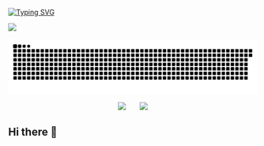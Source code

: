 [![Typing SVG](https://readme-typing-svg.herokuapp.com?font=Fira+Code&pause=1000&width=435&lines=I+am+Zhang+Ziyang;Nice+to+meet+you%EF%BC%81)](https://git.io/typing-svg)

![](https://raw.githubusercontent.com/zxyang3636/zxyang3636/main/dist/github-contribution-grid-snake.svg)

![亮色](https://raw.githubusercontent.com/zxyang3636/zxyang3636/output/github-contribution-grid-snake.svg)

<div align="center">
<span>&emsp;&emsp;</span>
<img height="170px" src="https://github-readme-stats.vercel.app/api?username=zxyang3636" /><span>&emsp;&emsp;</span><img height="170px" src="https://github-readme-stats.vercel.app/api/top-langs/?username=zxyang3636&layout=compact&langs_count=8" />
<span>&emsp;&emsp;</span>
</div>

## Hi there 👋

<!--
**zxyang3636/zxyang3636** is a ✨ _special_ ✨ repository because its `README.md` (this file) appears on your GitHub profile.

Here are some ideas to get you started:

- 🔭 I’m currently working on ...
- 🌱 I’m currently learning ...
- 👯 I’m looking to collaborate on ...
- 🤔 I’m looking for help with ...
- 💬 Ask me about ...
- 📫 How to reach me: ...
- 😄 Pronouns: ...
- ⚡ Fun fact: ...
-->
